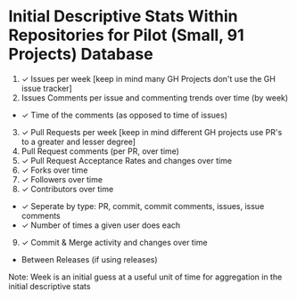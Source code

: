 # Initial Descriptive Stats Within Repositories for Pilot (Small, 91 Projects) Database

1. ✓  Issues per week [keep in mind many GH Projects don't use the GH issue tracker]
2. Issues Comments per issue and commenting trends over time (by week)
  - ✓ Time of the comments (as opposed to time of issues)
3. ✓ Pull Requests per week [keep in mind different GH projects use PR's to a greater and lesser degree]
4. Pull Request comments (per PR, over time) 
5. ✓ Pull Request Acceptance Rates and changes over time
6. ✓ Forks over time
7. ✓ Followers over time
8. ✓ Contributors over time
  - ✓ Seperate by type: PR, commit, commit comments, issues, issue comments
  - ✓ Number of times a given user does each
9. ✓ Commit & Merge activity and changes over time
  - Between Releases (if using releases)

Note: Week is an initial guess at a useful unit of time for aggregation in the initial descriptive stats
